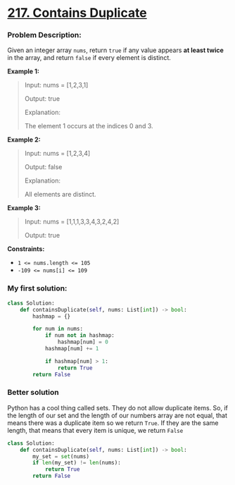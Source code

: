 # [217. Contains Duplicate](https://leetcode.com/problems/contains-duplicate/)

### Problem Description:

Given an integer array `nums`, return `true` if any value appears **at least twice** in the array, and return `false` if every element is distinct.
 

**Example 1:**
> Input: nums = [1,2,3,1]
>
> Output: true
>
> Explanation:
>
> The element 1 occurs at the indices 0 and 3.

**Example 2:**
> Input: nums = [1,2,3,4]
>
> Output: false
>
> Explanation:
>
> All elements are distinct.

**Example 3:**
> Input: nums = [1,1,1,3,3,4,3,2,4,2]
>
> Output: true

**Constraints:**

- `1 <= nums.length <= 105`
- `-109 <= nums[i] <= 109`


### My first solution:
``` py
class Solution:
    def containsDuplicate(self, nums: List[int]) -> bool:
        hashmap = {}

        for num in nums:
            if num not in hashmap:
                hashmap[num] = 0
            hashmap[num] += 1

            if hashmap[num] > 1:
                return True
        return False
```


### Better solution

Python has a cool thing called sets. They do not allow duplicate items. So, if the length of our set and the length of our numbers array are not equal, that means there was a duplicate item so we return `True`. If they are the same length, that means that every item is unique, we return `False`

``` py
class Solution:
    def containsDuplicate(self, nums: List[int]) -> bool:
        my_set = set(nums)
        if len(my_set) != len(nums):
            return True
        return False
```
